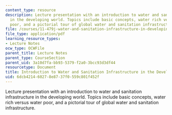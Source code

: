 ```yaml
---
content_type: resource
description: Lecture presentation with an introduction to water and sanitation infrastructure
  in the developing world. Topics include basic concepts, water rich versus water
  poor, and a pictorial tour of global water and sanitation infrastructure.
file: /courses/11-479j-water-and-sanitation-infrastructure-in-developing-countries-spring-2007/6dcb421460278e8737f0559c801f452f_lect2.pdf
file_type: application/pdf
learning_resource_types:
- Lecture Notes
ocw_type: OCWFile
parent_title: Lecture Notes
parent_type: CourseSection
parent_uid: 3a10d7fa-bb93-5379-f2a0-3bcc93d3df44
resourcetype: Document
title: Introduction to Water and Sanitation Infrastructure in the Developing World
uid: 6dcb4214-6027-8e87-37f0-559c801f452f
---
```

Lecture presentation with an introduction to water and sanitation infrastructure in the developing world. Topics include basic concepts, water rich versus water poor, and a pictorial tour of global water and sanitation infrastructure.

